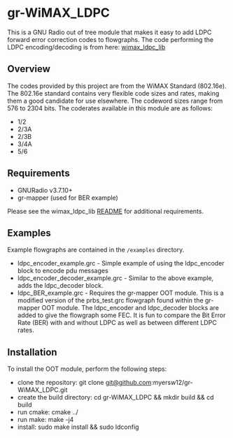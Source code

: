 # gr-WiMAX_LDPC

This is a GNU Radio out of tree module that makes it easy to add LDPC forward error correction codes to flowgraphs.  The code performing the LDPC encoding/decoding is from here: [wimax_ldpc_lib](https://github.com/myersw12/wimax_ldpc_lib)

## Overview

The codes provided by this project are from the WiMAX Standard (802.16e).  The 802.16e standard contains very flexible code sizes and rates, making them a good candidate for use elsewhere.  The codeword sizes range from 576 to 2304 bits.  The coderates available in this module are as follows:
  * 1/2 
  * 2/3A
  * 2/3B
  * 3/4A
  * 5/6

##  Requirements

  * GNURadio v3.7.10+
  * gr-mapper (used for BER example)
  
  Please see the wimax_ldpc_lib [README](https://github.com/myersw12/wimax_ldpc_lib/blob/master/README.md) for additional requirements.
  
 ## Examples
 
 Example flowgraphs are contained in the `/examples` directory.
 
 * ldpc_encoder_example.grc - Simple example of using the ldpc_encoder block to encode pdu messages
 * ldpc_encoder_decoder_example.grc - Similar to the above example, adds the ldpc_decoder block.
 * ldpc_BER_example.grc - Requires the gr-mapper OOT module.  This is a modified version of the prbs_test.grc flowgraph found within the gr-mapper OOT module.  The ldpc_encoder and ldpc_decoder blocks are added to give the flowgraph some FEC.  It is fun to compare the Bit Error Rate (BER) with and without LDPC as well as between different LDPC rates.
 
 ## Installation
 
 To install the OOT module, perform the following steps:

   * clone the repository: git clone git@github.com:myersw12/gr-WiMAX_LDPC.git
   * create the build directory: cd gr-WiMAX_LDPC && mkdir build && cd build
   * run cmake: cmake ../
   * run make: make -j4
   * install: sudo make install && sudo ldconfig
